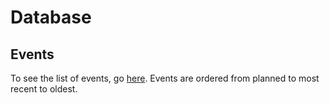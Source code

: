 # Database

## Events

To see the list of events, go [here](events). Events are ordered from planned to most recent to oldest.
